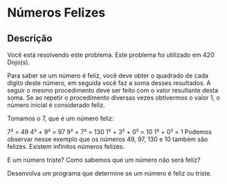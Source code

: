 # Números Felizes

## Descrição

Você está resolvendo este problema.
Este problema foi utilizado em 420 Dojo(s).

Para saber se um número é feliz, você deve obter o quadrado de cada dígito deste número, em seguida você faz a soma desses resultados. A seguir o mesmo procedimento deve ser feito com o valor resultante desta soma. Se ao repetir o procedimento diversas vezes obtivermos o valor 1, o número inicial é considerado feliz.

Tomamos o 7, que é um número feliz:

7² = 49
4² + 9² = 97
9² + 7² = 130
1² + 3² + 0² = 10
1² + 0² = 1
Podemos observar nesse exemplo que os números 49, 97, 130 e 10 também são felizes. Existem infinitos números felizes.

E um número triste? Como sabemos que um número não será feliz?

Desenvolva um programa que determine se um número é feliz ou triste.
